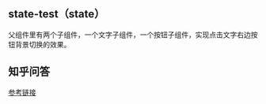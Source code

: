 ## state-test（state）  
父组件里有两个子组件，一个文字子组件，一个按钮子组件，实现点击文字右边按钮背景切换的效果。
## 知乎问答   
[参考链接](http://react-china.org/t/react-demo/9044)